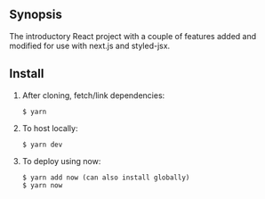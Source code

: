 ## Synopsis

The introductory React project with a couple of features added and modified for use with next.js and styled-jsx.

## Install

1. After cloning, fetch/link dependencies:

	```
	$ yarn
	```
2. To host locally:

	```
	$ yarn dev
	```
3. To deploy using now:

	```
	$ yarn add now (can also install globally)
	$ yarn now
	```